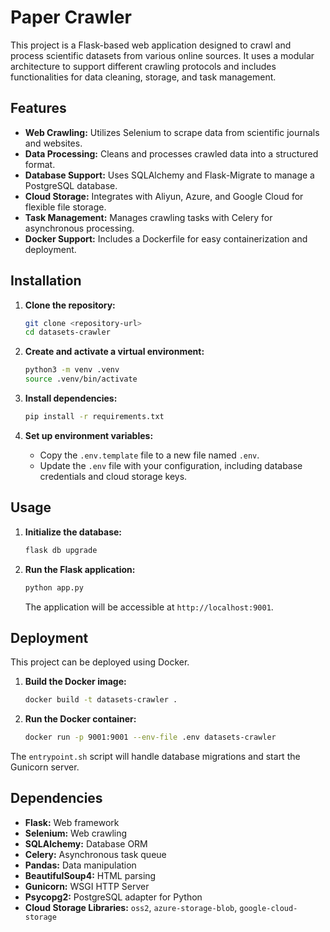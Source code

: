 # Paper Crawler

This project is a Flask-based web application designed to crawl and process scientific datasets from various online sources. It uses a modular architecture to support different crawling protocols and includes functionalities for data cleaning, storage, and task management.

## Features

- **Web Crawling:** Utilizes Selenium to scrape data from scientific journals and websites.
- **Data Processing:** Cleans and processes crawled data into a structured format.
- **Database Support:** Uses SQLAlchemy and Flask-Migrate to manage a PostgreSQL database.
- **Cloud Storage:** Integrates with Aliyun, Azure, and Google Cloud for flexible file storage.
- **Task Management:** Manages crawling tasks with Celery for asynchronous processing.
- **Docker Support:** Includes a Dockerfile for easy containerization and deployment.

## Installation

1.  **Clone the repository:**
    ```bash
    git clone <repository-url>
    cd datasets-crawler
    ```

2.  **Create and activate a virtual environment:**
    ```bash
    python3 -m venv .venv
    source .venv/bin/activate
    ```

3.  **Install dependencies:**
    ```bash
    pip install -r requirements.txt
    ```

4.  **Set up environment variables:**
    - Copy the `.env.template` file to a new file named `.env`.
    - Update the `.env` file with your configuration, including database credentials and cloud storage keys.

## Usage

1.  **Initialize the database:**
    ```bash
    flask db upgrade
    ```

2.  **Run the Flask application:**
    ```bash
    python app.py
    ```
    The application will be accessible at `http://localhost:9001`.

## Deployment

This project can be deployed using Docker.

1.  **Build the Docker image:**
    ```bash
    docker build -t datasets-crawler .
    ```

2.  **Run the Docker container:**
    ```bash
    docker run -p 9001:9001 --env-file .env datasets-crawler
    ```

The `entrypoint.sh` script will handle database migrations and start the Gunicorn server.

## Dependencies

- **Flask:** Web framework
- **Selenium:** Web crawling
- **SQLAlchemy:** Database ORM
- **Celery:** Asynchronous task queue
- **Pandas:** Data manipulation
- **BeautifulSoup4:** HTML parsing
- **Gunicorn:** WSGI HTTP Server
- **Psycopg2:** PostgreSQL adapter for Python
- **Cloud Storage Libraries:** `oss2`, `azure-storage-blob`, `google-cloud-storage`
